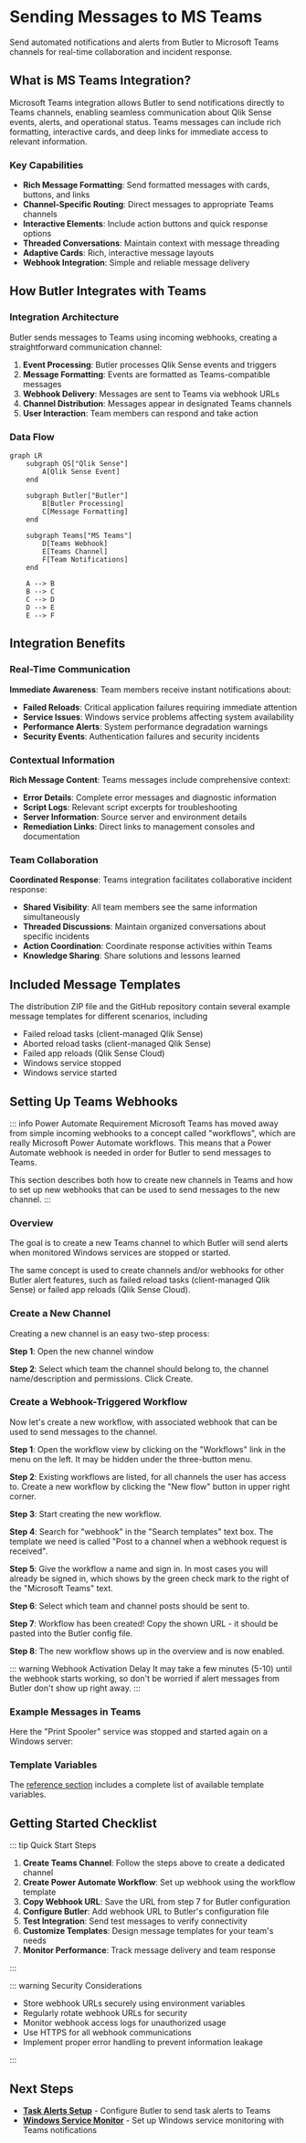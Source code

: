 # Sending Messages to MS Teams

Send automated notifications and alerts from Butler to Microsoft Teams channels for real-time collaboration and incident response.

## What is MS Teams Integration?

Microsoft Teams integration allows Butler to send notifications directly to Teams channels, enabling seamless communication about Qlik Sense events, alerts, and operational status. Teams messages can include rich formatting, interactive cards, and deep links for immediate access to relevant information.

### Key Capabilities

- **Rich Message Formatting**: Send formatted messages with cards, buttons, and links
- **Channel-Specific Routing**: Direct messages to appropriate Teams channels
- **Interactive Elements**: Include action buttons and quick response options
- **Threaded Conversations**: Maintain context with message threading
- **Adaptive Cards**: Rich, interactive message layouts
- **Webhook Integration**: Simple and reliable message delivery

## How Butler Integrates with Teams

### Integration Architecture

Butler sends messages to Teams using incoming webhooks, creating a straightforward communication channel:

1. **Event Processing**: Butler processes Qlik Sense events and triggers
2. **Message Formatting**: Events are formatted as Teams-compatible messages
3. **Webhook Delivery**: Messages are sent to Teams via webhook URLs
4. **Channel Distribution**: Messages appear in designated Teams channels
5. **User Interaction**: Team members can respond and take action

### Data Flow

```mermaid
graph LR
    subgraph QS["Qlik Sense"]
        A[Qlik Sense Event]
    end

    subgraph Butler["Butler"]
        B[Butler Processing]
        C[Message Formatting]
    end

    subgraph Teams["MS Teams"]
        D[Teams Webhook]
        E[Teams Channel]
        F[Team Notifications]
    end

    A --> B
    B --> C
    C --> D
    D --> E
    E --> F
```

## Integration Benefits

### Real-Time Communication

**Immediate Awareness**: Team members receive instant notifications about:

- **Failed Reloads**: Critical application failures requiring immediate attention
- **Service Issues**: Windows service problems affecting system availability
- **Performance Alerts**: System performance degradation warnings
- **Security Events**: Authentication failures and security incidents

### Contextual Information

**Rich Message Content**: Teams messages include comprehensive context:

- **Error Details**: Complete error messages and diagnostic information
- **Script Logs**: Relevant script excerpts for troubleshooting
- **Server Information**: Source server and environment details
- **Remediation Links**: Direct links to management consoles and documentation

### Team Collaboration

**Coordinated Response**: Teams integration facilitates collaborative incident response:

- **Shared Visibility**: All team members see the same information simultaneously
- **Threaded Discussions**: Maintain organized conversations about specific incidents
- **Action Coordination**: Coordinate response activities within Teams
- **Knowledge Sharing**: Share solutions and lessons learned

## Included Message Templates

The distribution ZIP file and the GitHub repository contain several example message templates for different scenarios, including

- Failed reload tasks (client-managed Qlik Sense)
- Aborted reload tasks (client-managed Qlik Sense)
- Failed app reloads (Qlik Sense Cloud)
- Windows service stopped
- Windows service started

## Setting Up Teams Webhooks

::: info Power Automate Requirement
Microsoft Teams has moved away from simple incoming webhooks to a concept called "workflows", which are really Microsoft Power Automate workflows. This means that a Power Automate webhook is needed in order for Butler to send messages to Teams.

This section describes both how to create new channels in Teams and how to set up new webhooks that can be used to send messages to the new channel.
:::

### Overview

The goal is to create a new Teams channel to which Butler will send alerts when monitored Windows services are stopped or started.

The same concept is used to create channels and/or webhooks for other Butler alert features, such as failed reload tasks (client-managed Qlik Sense) or failed app reloads (Qlik Sense Cloud).

### Create a New Channel

Creating a new channel is an easy two-step process:

**Step 1**: Open the new channel window

<ResponsiveImage
  src="/img/butler-teams-create-channel-1.png"
  alt="Open the new channel window"
  caption="Open the new channel window"
/>

**Step 2**: Select which team the channel should belong to, the channel name/description and permissions. Click Create.

<ResponsiveImage
  src="/img/butler-teams-create-channel-2.png"
  alt="Enter info about the new channel"
  caption="Enter info about the new channel"
/>

### Create a Webhook-Triggered Workflow

Now let's create a new workflow, with associated webhook that can be used to send messages to the channel.

**Step 1**: Open the workflow view by clicking on the "Workflows" link in the menu on the left. It may be hidden under the three-button menu.

<ResponsiveImage
  src="/img/butler-teams-create-webhook-1.png"
  alt="Open the workflow view"
  caption="Open the workflow view"
/>

**Step 2**: Existing workflows are listed, for all channels the user has access to. Create a new workflow by clicking the "New flow" button in upper right corner.

<ResponsiveImage
  src="/img/butler-teams-create-webhook-2.png"
  alt="Create new workflow"
  caption="Create new workflow"
/>

**Step 3**: Start creating the new workflow.

<ResponsiveImage
  src="/img/butler-teams-create-webhook-3.png"
  alt="Open the workflow view"
  caption="Open the workflow view"
/>

**Step 4**: Search for "webhook" in the "Search templates" text box. The template we need is called "Post to a channel when a webhook request is received".

<ResponsiveImage
  src="/img/butler-teams-create-webhook-4.png"
  alt="Search for workflow templates related to webhooks"
  caption="Search for workflow templates related to webhooks"
/>

**Step 5**: Give the workflow a name and sign in. In most cases you will already be signed in, which shows by the green check mark to the right of the "Microsoft Teams" text.

<ResponsiveImage
  src="/img/butler-teams-create-webhook-5.png"
  alt="Give the workflow a name"
  caption="Give the workflow a name"
/>

**Step 6**: Select which team and channel posts should be sent to.

<ResponsiveImage
  src="/img/butler-teams-create-webhook-6.png"
  alt="Select team and channel"
  caption="Select team and channel"
/>

**Step 7**: Workflow has been created! Copy the shown URL - it should be pasted into the Butler config file.

<ResponsiveImage
  src="/img/butler-teams-create-webhook-7.png"
  alt="Workflow created, take note of the URL"
  caption="Workflow created, take note of the URL"
/>

**Step 8**: The new workflow shows up in the overview and is now enabled.

<ResponsiveImage
  src="/img/butler-teams-create-webhook-8.png"
  alt="Workflow created and enabled"
  caption="Workflow created and enabled"
/>

::: warning Webhook Activation Delay
It may take a few minutes (5-10) until the webhook starts working, so don't be worried if alert messages from Butler don't show up right away.
:::

### Example Messages in Teams

Here the "Print Spooler" service was stopped and started again on a Windows server:

<ResponsiveImage
  src="/img/butler-teams-winservice-alert-1.png"
  alt="Alert when Windows service stopped"
  caption="Alert when Windows service stopped"
/>

<ResponsiveImage
  src="/img/butler-teams-winservice-alert-2.png"
  alt="Notification when Windows service started"
  caption="Notification when Windows service started"
/>

### Template Variables

The [reference section](/docs/reference/alert-template-fields/client-managed/) includes a complete list of available template variables.

## Getting Started Checklist

::: tip Quick Start Steps

1. **Create Teams Channel**: Follow the steps above to create a dedicated channel
2. **Create Power Automate Workflow**: Set up webhook using the workflow template
3. **Copy Webhook URL**: Save the URL from step 7 for Butler configuration
4. **Configure Butler**: Add webhook URL to Butler's configuration file
5. **Test Integration**: Send test messages to verify connectivity
6. **Customize Templates**: Design message templates for your team's needs
7. **Monitor Performance**: Track message delivery and team response

:::

::: warning Security Considerations

- Store webhook URLs securely using environment variables
- Regularly rotate webhook URLs for security
- Monitor webhook access logs for unauthorized usage
- Use HTTPS for all webhook communications
- Implement proper error handling to prevent information leakage

:::

## Next Steps

- **[Task Alerts Setup](/docs/getting-started/setup/task-alerts/)** - Configure Butler to send task alerts to Teams
- **[Windows Service Monitor](/docs/getting-started/setup/windows-service-monitor/)** - Set up Windows service monitoring with Teams notifications

```

```

